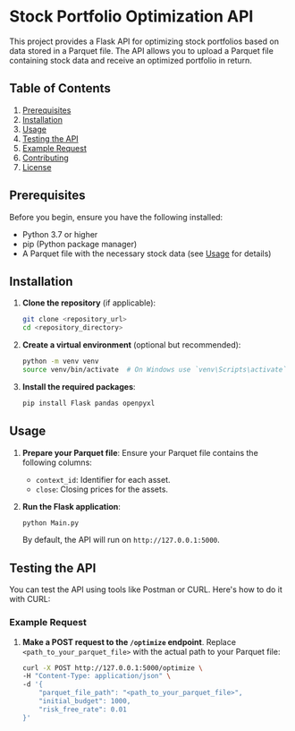 # Stock Portfolio Optimization API

This project provides a Flask API for optimizing stock portfolios based on data stored in a Parquet file. The API allows you to upload a Parquet file containing stock data and receive an optimized portfolio in return.

## Table of Contents

1. [Prerequisites](#prerequisites)
2. [Installation](#installation)
3. [Usage](#usage)
4. [Testing the API](#testing-the-api)
5. [Example Request](#example-request)
6. [Contributing](#contributing)
7. [License](#license)

## Prerequisites

Before you begin, ensure you have the following installed:

- Python 3.7 or higher
- pip (Python package manager)
- A Parquet file with the necessary stock data (see [Usage](#usage) for details)

## Installation

1. **Clone the repository** (if applicable):
    ```bash
    git clone <repository_url>
    cd <repository_directory>
    ```

2. **Create a virtual environment** (optional but recommended):
    ```bash
    python -m venv venv
    source venv/bin/activate  # On Windows use `venv\Scripts\activate`
    ```

3. **Install the required packages**:
    ```bash
    pip install Flask pandas openpyxl
    ```

## Usage

1. **Prepare your Parquet file**: Ensure your Parquet file contains the following columns:
    - `context_id`: Identifier for each asset.
    - `close`: Closing prices for the assets.

2. **Run the Flask application**:
    ```bash
    python Main.py
    ```

   By default, the API will run on `http://127.0.0.1:5000`.

## Testing the API

You can test the API using tools like Postman or CURL. Here's how to do it with CURL:

### Example Request

1. **Make a POST request to the `/optimize` endpoint**. Replace `<path_to_your_parquet_file>` with the actual path to your Parquet file:

   ```bash
   curl -X POST http://127.0.0.1:5000/optimize \
   -H "Content-Type: application/json" \
   -d '{
       "parquet_file_path": "<path_to_your_parquet_file>",
       "initial_budget": 1000,
       "risk_free_rate": 0.01
   }'
